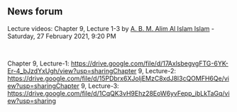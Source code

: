 <h2>News forum</h2><a href="https://moodle.cse.buet.ac.bd/user/view.php?id=34&course=569"></a>
Lecture videos: Chapter 9, Lecture 1-3
by <a href="https://moodle.cse.buet.ac.bd/user/view.php?id=34&course=569">A. B. M. Alim Al Islam Islam</a> - Saturday, 27 February 2021, 9:20 PM


 

Chapter 9, Lecture-1: https://drive.google.com/file/d/17AxlsbegvgFTG-6YK-Er-4_bJzdYxUgh/view?usp=sharingChapter 9, Lecture-2: https://drive.google.com/file/d/15PDbrx6XJoljEMzC8xdJ8l3cQOMFH6Qe/view?usp=sharingChapter 9, Lecture-3: https://drive.google.com/file/d/1CqQK3vH9Ehz28EoW6yvFepp_ibLkTaGq/view?usp=sharing







